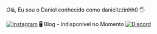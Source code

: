 Olá, Eu sou o Daniel conhecido como daniellzzinhh0 🖐 

[![Instagram](https://img.shields.io/badge/Instagram-E4405F?style=for-the-badge&logo=instagram&logoColor=white)](https://www.instagram.com/daniellzzinh0/)
🖥  Blog - Indisponivel no Momento
[![Discord](https://img.shields.io/badge/Discord-7289DA?style=for-the-badge&logo=discord&logoColor=white)](https://discord.gg/7v9wHwTYeJ)

